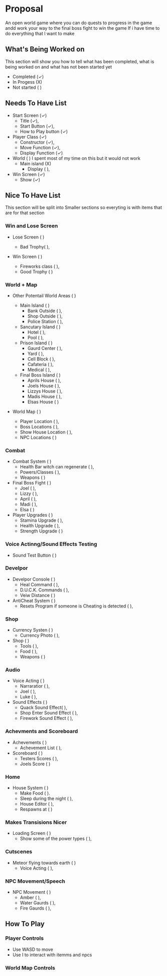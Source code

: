 # Proposal 

An open world game where you can do quests to progress in the game andd work your way to the final boss fight to win the game If i have time to do everything that I want to make

## What's Being Worked on
This section will show you how to tell what has been completed, what is being worked on and what has not been started yet

- Completed (✓)
- In Progess (X)
- Not started ( )

## Needs To Have List

- Start Screen (✓)
    - Title (✓),
    - Start Button (✓),
    - How to Play button (✓)
- Player Class (✓)
    - Constructor (✓),
    - Move Function (✓),
    - Display Function (✓)
- World ( ) I spent most of my time on this but it would not work
    - Main island (X)
        - Display ( ),
- Win Screen (✓)
    - Show (✓)

## Nice To Have List
This section will be split into Smaller sections so everyting is with items that are for that section 

### Win and Lose Screen
- Lose Screen ( )
    - Bad Trophy( ),

- Win Screen ( )
    - Fireworks class ( ),
    - Good Trophy ( )

### World + Map

- Other Potentail World Areas ( )
    - Main Island ( )
        - Bank Outside ( ),
        - Shop Outside ( ),
        - Police Station ( ),
    - Sancutary Island ( )        
        - Hotel ( ),
        - Pool ( ),
    - Prison Island ( ) 
        - Gaurd Center ( ),
        - Yard ( ),
        - Cell Block ( ),
        - Cafateria ( ),
        - Medical ( ),
    - Final Boss Island ( ) 
        - Aprils House ( ),
        - Joels House ( ),
        - Lizzys House ( ),
        - Madis House ( ),
        - Elsas House ( )

- World Map ( )
    - Player Location ( ),
    - Boss Locations ( ),
    - Show House Location ( ),
    - NPC Locations ( )

### Combat 

- Combat System ( )
    - Health Bar witch can regenerate ( ),
    - Powers/Classes ( ),
    - Weapons ( )
- Final Boss Fight ( )
    - Joel ( ),
    - Lizzy ( ),
    - April ( ),
    - Madi ( ),
    - Elsa ( )
- Player Upgrades ( )
    - Stamina Upgrade ( ),
    - Health Upgrade ( ),
    - Strength Upgrade ( )

### Voice Actinng/Sound Effects Testing

- Sound Test Button ( )

### Develpor 

- Develpor Console ( )
    - Heal Command ( ),
    - D.U.C.K. Commands ( ),
    - Veiw Distance ( )
- AntiCheat System ( )
    - Resets Program if someone is Cheating is detected ( ),

 ### Shop

- Currency Systen ( )
    - Currency Photo ( ),
- Shop ( )
    - Tools ( ),
    - Food ( ),
    - Weapons ( )

### Audio

- Voice Acting ( )
    - Narraratior ( ),
    - Joel ( ),
    - Luke ( ),
- Sound Effects ( )
    - Quack Sound Effect( ),
    - Shop Enter Sound Effect ( ),
    - Firework Sound Effect ( ),

### Achevments and Scoreboard

- Achevements ( )
    - Achevement List ( ),
- Scoreboard ( )
    - Testers Scores ( ),
    - Joels Score ( )

### Home

- House System ( )
    - Make Food ( ).
    - Sleep during the night ( ),
    - House Editor ( ),
    - Respawns at ( )

### Makes Transisions Nicer

- Loading Screen ( )
    - Show some of the power types ( ),

### Cutscenes

- Meteor flying towards earth ( )
    - Voice Acting ( ),

### NPC Movement/Speech

- NPC Movement ( )
    - Amber ( ),
    - Water Gaurds ( ),
    - Fire Gaurds ( ),

## How To Play
### Player Controls 

- Use WASD to move
- Use I to interact with itemms and npcs

### World Map Controls
